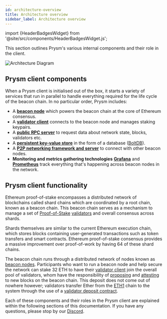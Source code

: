 ```yaml
---
id: architecture-overview
title: Architecture overview
sidebar_label: Architecture overview
---
```


import {HeaderBadgesWidget} from '@site/src/components/HeaderBadgesWidget.js';

<HeaderBadgesWidget />

This section outlines Prysm's various internal components and their role in the client.

![Architecture Diagram](/img/prysm-architecture.png)

## Prysm client components

When a Prysm client is initialised out of the box, it starts a variety of services that run in parallel to handle everything required for the life cycle of the beacon chain. In no particular order, Prysm includes:

* A [**beacon node**](./how-prysm-works/beacon-node) which powers the beacon chain at the core of Ethereum consensus.
* A [**validator client**](./how-prysm-works/prysm-validator-client) connects to the beacon node and manages staking keypairs.
* A [**public RPC server**](./how-prysm-works/prysm-public-api) to request data about network state, blocks, validators etc.
* A [**persistent key-value store**](./how-prysm-works/database-backend-boltdb) in the form of a database \([BoltDB](./how-prysm-works/database-backend-boltdb)\).
* A [**P2P networking framework and server**](./how-prysm-works/p2p-networking) to connect with other beacon nodes.
* **Monitoring and metrics gathering technologies** [**Grafana**](https://grafana.com/) and [**Prometheus**](https://prometheus.io) track everything that's happening across beacon nodes in the network.

## Prysm client functionality

Ethereum proof-of-stake encompasses a distributed network of blockchains called shard chains which are coordinated by a root chain, known as a beacon chain. This beacon chain serves as a mechanism to manage a set of [Proof-of-Stake](./terminology#proof-of-stake-pos) [validators](./terminology#validator) and overall consensus across shards.

Shards themselves are similar to the current Ethereum execution chain, which stores blocks containing user-generated transactions such as token transfers and smart contracts. Ethereum proof-of-stake consensus provides a massive improvement over proof-of-work by having 64 of these shard chains.

The beacon chain runs through a distributed network of nodes known as [beacon nodes](./how-prysm-works/beacon-node). Participants who want to run a beacon node and help secure the network can stake 32 ETH to have their [validator client](./how-prysm-works/prysm-validator-client) join the overall pool of validators, whom have the responsibility of [proposing](./terminology#propose) and [attesting](./terminology#attest) to new blocks on the beacon chain. This deposit does not come out of nowhere however; validators transfer Ether from the [ETH1](./terminology#eth1) chain to the system through the use of a [validator deposit contract](./how-prysm-works/validator-deposit-contract).

Each of these components and their roles in the Prysm client are explained within the following sections of this documentation. If you have any questions, please stop by our [Discord](https://discord.gg/prysmaticlabs).


